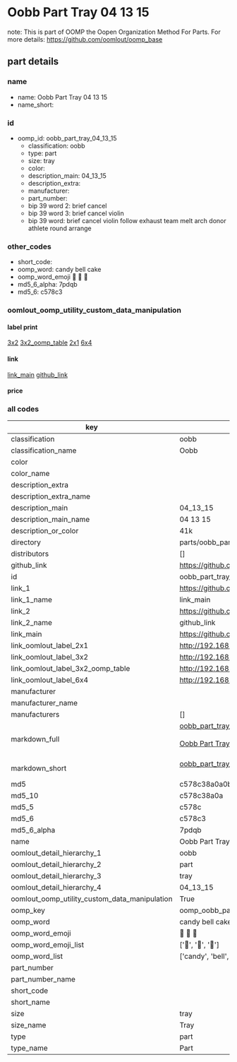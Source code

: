 # Oobb Part Tray 04 13 15  

note: This is part of OOMP the Oopen Organization Method For Parts. For more details: https://github.com/oomlout/oomp_base

##  part details





### name
* name: Oobb Part Tray 04 13 15
* name_short: 
### id
* oomp_id: oobb_part_tray_04_13_15
  * classification: oobb
  * type: part
  * size: tray
  * color: 
  * description_main: 04_13_15
  * description_extra: 
  * manufacturer: 
  * part_number: 
  * bip 39 word 2: brief cancel
  * bip 39 word 3: brief cancel violin
  * bip 39 word: brief cancel violin follow exhaust team melt arch donor athlete round arrange

### other_codes
* short_code: 
* oomp_word: candy bell cake
* oomp_word_emoji :candy: :bell: :cake:
* md5_6_alpha: 7pdqb
* md5_6: c578c3






### oomlout_oomp_utility_custom_data_manipulation
#### label print
[3x2](http://192.168.1.245:1112/?label=oomp%207pdqb)
[3x2_oomp_table](http://192.168.1.107:1112/?label=oomp%207pdqb)
[2x1](http://192.168.1.242:1112/?label=oomp%207pdqb)
[6x4](http://192.168.1.55:1112/?label=oomp%207pdqb)    

#### link

[link_main](https://github.com/oomlout/oomlout_oomp_current_version_messy/tree/main/parts/oobb_part_tray_04_13_15) [github_link](https://github.com/oomlout/oomlout_oomp_part_src/tree/main/parts/oobb_part_tray_04_13_15)                             

#### price







### all codes 
| key | value |  
| --- | --- |  
| classification | oobb |  
| classification_name | Oobb |  
| color |  |  
| color_name |  |  
| description_extra |  |  
| description_extra_name |  |  
| description_main | 04_13_15 |  
| description_main_name | 04 13 15 |  
| description_or_color | 41k |  
| directory | parts/oobb_part_tray_04_13_15 |  
| distributors | [] |  
| github_link | https://github.com/oomlout/oomlout_oomp_part_src/tree/main/parts/oobb_part_tray_04_13_15 |  
| id | oobb_part_tray_04_13_15 |  
| link_1 | https://github.com/oomlout/oomlout_oomp_current_version_messy/tree/main/parts/oobb_part_tray_04_13_15 |  
| link_1_name | link_main |  
| link_2 | https://github.com/oomlout/oomlout_oomp_part_src/tree/main/parts/oobb_part_tray_04_13_15 |  
| link_2_name | github_link |  
| link_main | https://github.com/oomlout/oomlout_oomp_current_version_messy/tree/main/parts/oobb_part_tray_04_13_15 |  
| link_oomlout_label_2x1 | http://192.168.1.242:1112/?label=oomp%207pdqb |  
| link_oomlout_label_3x2 | http://192.168.1.245:1112/?label=oomp%207pdqb |  
| link_oomlout_label_3x2_oomp_table | http://192.168.1.107:1112/?label=oomp%207pdqb |  
| link_oomlout_label_6x4 | http://192.168.1.55:1112/?label=oomp%207pdqb |  
| manufacturer |  |  
| manufacturer_name |  |  
| manufacturers | [] |  
| markdown_full | [oobb_part_tray_04_13_15](https://github.com/oomlout/oomlout_oomp_current_version_messy/tree/main/parts/oobb_part_tray_04_13_15)<br>[](https://github.com/oomlout/oomlout_oomp_current_version_messy/tree/main/parts/oobb_part_tray_04_13_15)<br>[Oobb Part Tray 04 13 15](https://github.com/oomlout/oomlout_oomp_current_version_messy/tree/main/parts/oobb_part_tray_04_13_15)<br><br> |  
| markdown_short | [oobb_part_tray_04_13_15](https://github.com/oomlout/oomlout_oomp_current_version_messy/tree/main/parts/oobb_part_tray_04_13_15)<br><br> |  
| md5 | c578c38a0a0b11577aa7b5abe88848df |  
| md5_10 | c578c38a0a |  
| md5_5 | c578c |  
| md5_6 | c578c3 |  
| md5_6_alpha | 7pdqb |  
| name | Oobb Part Tray 04 13 15 |  
| oomlout_detail_hierarchy_1 | oobb |  
| oomlout_detail_hierarchy_2 | part |  
| oomlout_detail_hierarchy_3 | tray |  
| oomlout_detail_hierarchy_4 | 04_13_15 |  
| oomlout_oomp_utility_custom_data_manipulation | True |  
| oomp_key | oomp_oobb_part_tray_04_13_15 |  
| oomp_word | candy bell cake |  
| oomp_word_emoji | :candy: :bell: :cake: |  
| oomp_word_emoji_list | [':candy:', ':bell:', ':cake:'] |  
| oomp_word_list | ['candy', 'bell', 'cake'] |  
| part_number |  |  
| part_number_name |  |  
| short_code |  |  
| short_name |  |  
| size | tray |  
| size_name | Tray |  
| type | part |  
| type_name | Part |  
